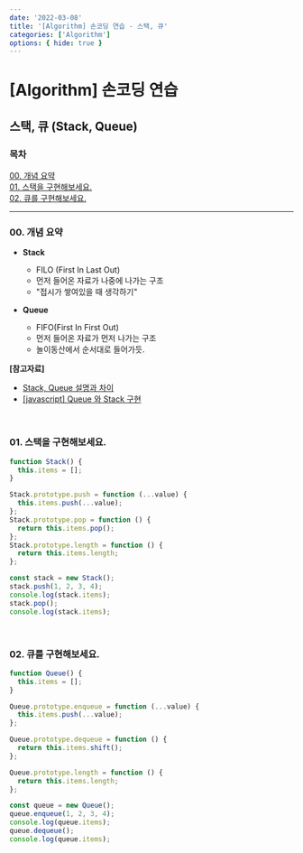```yaml
---
date: '2022-03-08'
title: '[Algorithm] 손코딩 연습 - 스택, 큐'
categories: ['Algorithm']
options: { hide: true }
---
```


# [Algorithm] 손코딩 연습

## 스택, 큐 (Stack, Queue)

<div style="margin: 8px 0;">
  <h3 style="font-weight: 700">목차</h3>
  <a href="#00">00. 개념 요약</a></br>
  <a href="#01">01. 스택을 구현해보세요.</a></br>
  <a href="#02">02. 큐를 구현해보세요.</a></br>
  <hr/>
</div>

<h3 id="00">00. 개념 요약</h3>

- **Stack**  
  - FILO (First In Last Out)
  - 먼저 들어온 자료가 나중에 나가는 구조
  - "접시가 쌓여있을 때 생각하기"

- **Queue**  
  - FIFO(First In First Out)
  - 먼저 들어온 자료가 먼저 나가는 구조
  - 놀이동산에서 순서대로 들어가듯.

**[참고자료]**

- [Stack, Queue 설명과 차이](https://velog.io/@srparkgogo/Stack-Queue-설명과-차이)
- [[javascript] Queue 와 Stack 구현](https://sub0709.tistory.com/147)

<br/>

<h3 id="01">01. 스택을 구현해보세요.</h3>

```js
function Stack() {
  this.items = [];
}

Stack.prototype.push = function (...value) {
  this.items.push(...value);
};
Stack.prototype.pop = function () {
  return this.items.pop();
};
Stack.prototype.length = function () {
  return this.items.length;
};

const stack = new Stack();
stack.push(1, 2, 3, 4);
console.log(stack.items);
stack.pop();
console.log(stack.items);
```

<br/>

<h3 id="02">02. 큐를 구현해보세요.</h3>

```js
function Queue() {
  this.items = [];
}

Queue.prototype.enqueue = function (...value) {
  this.items.push(...value);
};

Queue.prototype.dequeue = function () {
  return this.items.shift();
};

Queue.prototype.length = function () {
  return this.items.length;
};

const queue = new Queue();
queue.enqueue(1, 2, 3, 4);
console.log(queue.items);
queue.dequeue();
console.log(queue.items);
```
